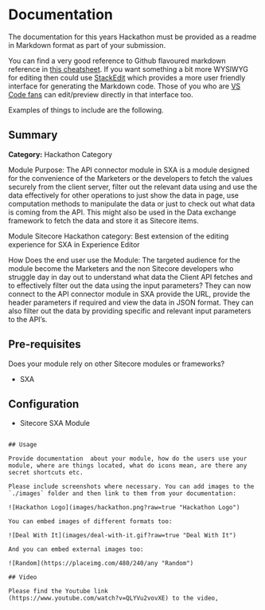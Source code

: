 # Documentation

The documentation for this years Hackathon must be provided as a readme in Markdown format as part of your submission. 

You can find a very good reference to Github flavoured markdown reference in [this cheatsheet](https://github.com/adam-p/markdown-here/wiki/Markdown-Cheatsheet). If you want something a bit more WYSIWYG for editing then could use [StackEdit](https://stackedit.io/app) which provides a more user friendly interface for generating the Markdown code. Those of you who are [VS Code fans](https://code.visualstudio.com/docs/languages/markdown#_markdown-preview) can edit/preview directly in that interface too.

Examples of things to include are the following.

## Summary

**Category:** Hackathon Category

Module Purpose: The API connector module in SXA is a module designed for the convenience of the Marketers or the developers to fetch the values securely from the client server, filter out the relevant data using and use the data effectively for other operations to just show the data in page, use computation methods to manipulate the data or just to check out what data is coming from the API. This might also be used in the Data exchange framework to fetch the data and store it as Sitecore items.

Module Sitecore Hackathon category: Best extension of the editing experience for SXA in Experience Editor

How Does the end user use the Module: The targeted audience for the module become the Marketers and the non Sitecore developers who struggle day in day out to understand what data the Client API fetches and to effectively filter out the data using the input parameters? They can now connect to the API connector module in SXA provide the URL, provide the header parameters if required and view the data in JSON format. They can also filter out the data by providing specific and relevant input parameters to the API’s.



## Pre-requisites

Does your module rely on other Sitecore modules or frameworks?

- SXA


## Configuration

- Sitecore SXA Module 
```

## Usage

Provide documentation  about your module, how do the users use your module, where are things located, what do icons mean, are there any secret shortcuts etc.

Please include screenshots where necessary. You can add images to the `./images` folder and then link to them from your documentation:

![Hackathon Logo](images/hackathon.png?raw=true "Hackathon Logo")

You can embed images of different formats too:

![Deal With It](images/deal-with-it.gif?raw=true "Deal With It")

And you can embed external images too:

![Random](https://placeimg.com/480/240/any "Random")

## Video

Please find the Youtube link
(https://www.youtube.com/watch?v=QLYVu2vovXE) to the video, 

